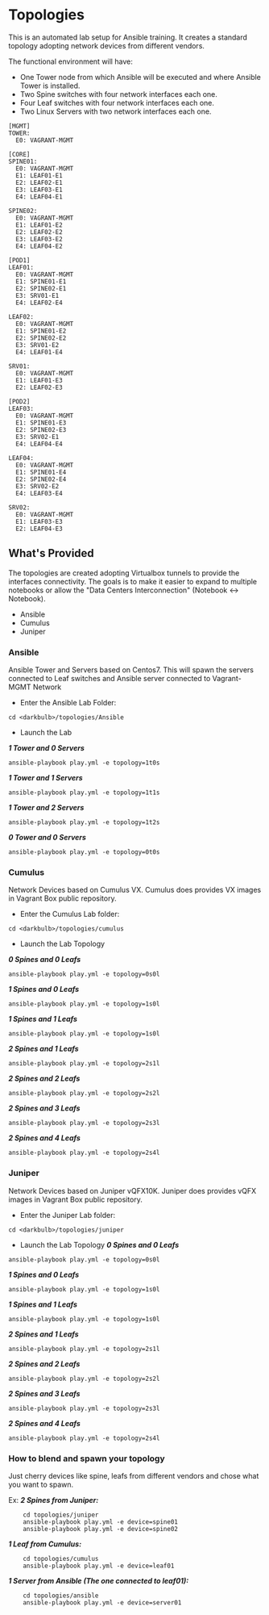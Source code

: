 Topologies
================================

This is an automated lab setup for Ansible training. It creates a standard topology adopting network devices from different vendors.

The functional environment will have:

* One Tower node from which Ansible will be executed and where Ansible Tower is installed.
* Two Spine switches with four network interfaces each one.
* Four Leaf switches with four network interfaces each one.
* Two Linux Servers with two network interfaces each one.

```
[MGMT]
TOWER:
  E0: VAGRANT-MGMT

[CORE]
SPINE01:
  E0: VAGRANT-MGMT
  E1: LEAF01-E1
  E2: LEAF02-E1
  E3: LEAF03-E1
  E4: LEAF04-E1

SPINE02:
  E0: VAGRANT-MGMT
  E1: LEAF01-E2
  E2: LEAF02-E2
  E3: LEAF03-E2
  E4: LEAF04-E2

[POD1]
LEAF01:
  E0: VAGRANT-MGMT
  E1: SPINE01-E1
  E2: SPINE02-E1
  E3: SRV01-E1
  E4: LEAF02-E4

LEAF02:
  E0: VAGRANT-MGMT
  E1: SPINE01-E2
  E2: SPINE02-E2
  E3: SRV01-E2
  E4: LEAF01-E4

SRV01:
  E0: VAGRANT-MGMT
  E1: LEAF01-E3
  E2: LEAF02-E3

[POD2]
LEAF03:
  E0: VAGRANT-MGMT
  E1: SPINE01-E3
  E2: SPINE02-E3
  E3: SRV02-E1
  E4: LEAF04-E4

LEAF04:
  E0: VAGRANT-MGMT
  E1: SPINE01-E4
  E2: SPINE02-E4
  E3: SRV02-E2
  E4: LEAF03-E4

SRV02:
  E0: VAGRANT-MGMT
  E1: LEAF03-E3
  E2: LEAF04-E3

```

## What's Provided

The topologies are created adopting Virtualbox tunnels to provide the interfaces connectivity.
The goals is to make it easier to expand to multiple notebooks or allow the "Data Centers Interconnection" (Notebook <-> Notebook).

* Ansible
* Cumulus
* Juniper

### Ansible

Ansible Tower and Servers based on Centos7.
This will spawn the servers connected to Leaf switches and Ansible server connected to Vagrant-MGMT Network

* Enter the Ansible Lab Folder:
```
cd <darkbulb>/topologies/Ansible
```

* Launch the Lab

***1 Tower and 0 Servers***
```
ansible-playbook play.yml -e topology=1t0s
```
***1 Tower and 1 Servers***
```
ansible-playbook play.yml -e topology=1t1s
```
***1 Tower and 2 Servers***
```
ansible-playbook play.yml -e topology=1t2s
```
***0 Tower and 0 Servers***
```
ansible-playbook play.yml -e topology=0t0s
```

### Cumulus

Network Devices based on Cumulus VX.
Cumulus does provides VX images in Vagrant Box public repository.

* Enter the Cumulus Lab folder:
```
cd <darkbulb>/topologies/cumulus
```

* Launch the Lab Topology

***0 Spines and 0 Leafs***
```
ansible-playbook play.yml -e topology=0s0l
```
***1 Spines and 0 Leafs***
```
ansible-playbook play.yml -e topology=1s0l
```
***1 Spines and 1 Leafs***
```
ansible-playbook play.yml -e topology=1s0l
```
***2 Spines and 1 Leafs***
```
ansible-playbook play.yml -e topology=2s1l
```
***2 Spines and 2 Leafs***
```
ansible-playbook play.yml -e topology=2s2l
```
***2 Spines and 3 Leafs***
```
ansible-playbook play.yml -e topology=2s3l
```
***2 Spines and 4 Leafs***
```
ansible-playbook play.yml -e topology=2s4l
```

### Juniper
Network Devices based on Juniper vQFX10K.
Juniper does provides vQFX images in Vagrant Box public repository.

* Enter the Juniper Lab folder:
```
cd <darkbulb>/topologies/juniper
```

* Launch the Lab Topology
***0 Spines and 0 Leafs***
```
ansible-playbook play.yml -e topology=0s0l
```
***1 Spines and 0 Leafs***
```
ansible-playbook play.yml -e topology=1s0l
```
***1 Spines and 1 Leafs***
```
ansible-playbook play.yml -e topology=1s0l
```
***2 Spines and 1 Leafs***
```
ansible-playbook play.yml -e topology=2s1l
```
***2 Spines and 2 Leafs***
```
ansible-playbook play.yml -e topology=2s2l
```
***2 Spines and 3 Leafs***
```
ansible-playbook play.yml -e topology=2s3l
```
***2 Spines and 4 Leafs***
```
ansible-playbook play.yml -e topology=2s4l
```

### How to blend and spawn your topology

Just cherry devices like spine, leafs from different vendors and chose what you want to spawn.

Ex:
***2 Spines from Juniper:***
```
    cd topologies/juniper
    ansible-playbook play.yml -e device=spine01
    ansible-playbook play.yml -e device=spine02
```
***1 Leaf from Cumulus:***
```
    cd topologies/cumulus
    ansible-playbook play.yml -e device=leaf01
```
***1 Server from Ansible (The one connected to leaf01):***
```
    cd topologies/ansible
    ansible-playbook play.yml -e device=server01
```
